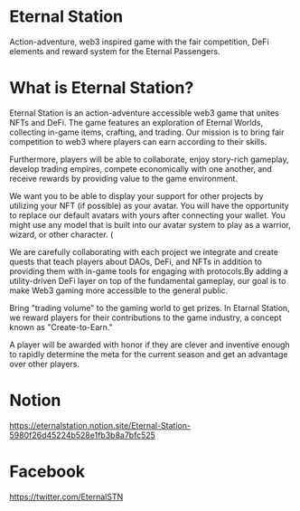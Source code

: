 # Eternal Station 

Action-adventure, web3 inspired game with the fair competition,
DeFi elements and reward system for the Eternal Passengers. 

# What is Eternal Station?

Eternal Station is an action-adventure accessible web3 game that unites NFTs and DeFi. The game features an exploration of Eternal Worlds, collecting in-game items, crafting, and trading. Our mission is to bring fair competition to web3 where players can earn according to their skills.

Furthermore, players will be able to collaborate, enjoy story-rich gameplay, develop trading empires, compete economically with one another, and receive rewards by providing value to the game environment.

We want you to be able to display your support for other projects by utilizing your NFT (if possible) as your avatar. You will have the opportunity to replace our default avatars with yours after connecting your wallet. You might use any model that is built into our avatar system to play as a warrior, wizard, or other character. (

We are carefully collaborating with each project we integrate and create quests that teach players about DAOs, DeFi, and NFTs in addition to providing them with in-game tools for engaging with protocols.By adding a utility-driven DeFi layer on top of the fundamental gameplay, our goal is to make Web3 gaming more accessible to the general public.

Bring "trading volume" to the gaming world to get prizes. In Etarnal Station, we reward players for their contributions to the game industry, a concept known as "Create-to-Earn."

A player will be awarded with honor if they are clever and inventive enough to rapidly determine the meta for the current season and get an advantage over other players.


# Notion 
https://eternalstation.notion.site/Eternal-Station-5980f26d45224b528e1fb3b8a7bfc525

# Facebook 
https://twitter.com/EternalSTN 
